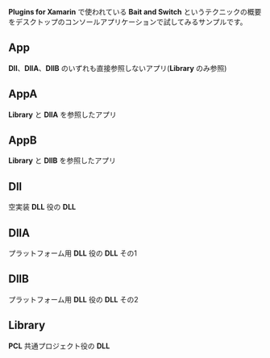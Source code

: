 ﻿**Plugins for Xamarin** で使われている **Bait and Switch** というテクニックの概要をデスクトップのコンソールアプリケーションで試してみるサンプルです。  
  
## App  
**Dll**、**DllA**、**DllB** のいずれも直接参照しないアプリ(**Library** のみ参照)
## AppA
  **Library** と **DllA** を参照したアプリ
## AppB
  **Library** と **DllB** を参照したアプリ
## Dll
  空実装 **DLL** 役の **DLL**
## DllA
  プラットフォーム用 **DLL** 役の **DLL** その1
## DllB
  プラットフォーム用 **DLL** 役の **DLL** その2
## Library
  **PCL** 共通プロジェクト役の **DLL**
